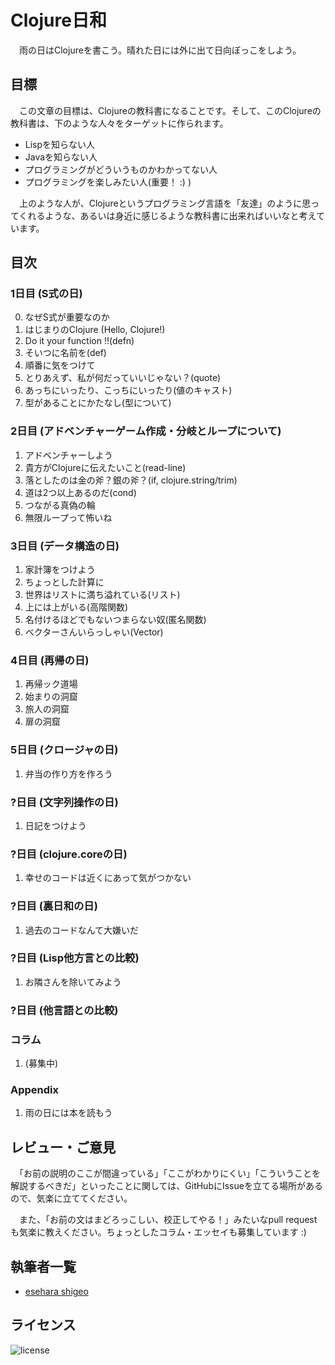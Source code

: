 Clojure日和
===========

　雨の日はClojureを書こう。晴れた日には外に出て日向ぼっこをしよう。

目標
----
　この文章の目標は、Clojureの教科書になることです。そして、このClojureの教科書は、下のような人々をターゲットに作られます。

* Lispを知らない人
* Javaを知らない人
* プログラミングがどういうものかわかってない人
* プログラミングを楽しみたい人(重要！ :) )

　上のような人が、Clojureというプログラミング言語を「友達」のように思ってくれるような、あるいは身近に感じるような教科書に出来ればいいなと考えています。

目次
----

### 1日目 (S式の日)
0. なぜS式が重要なのか
1. はじまりのClojure (Hello, Clojure!)
2. Do it your function !!(defn)
3. そいつに名前を(def)
4. 順番に気をつけて
5. とりあえず、私が何だっていいじゃない？(quote)
6. あっちにいったり、こっちにいったり(値のキャスト)
7. 型があることにかたなし(型について)

### 2日目 (アドベンチャーゲーム作成・分岐とループについて)
1. アドベンチャーしよう
2. 貴方がClojureに伝えたいこと(read-line)
3. 落としたのは金の斧？銀の斧？(if, clojure.string/trim)
4. 道は2つ以上あるのだ(cond)
5. つながる真偽の輪
6. 無限ループって怖いね

### 3日目 (データ構造の日)
1. 家計簿をつけよう
2. ちょっとした計算に
3. 世界はリストに満ち溢れている(リスト)
4. 上には上がいる(高階関数)
5. 名付けるほどでもないつまらない奴(匿名関数)
6. ベクターさんいらっしゃい(Vector)

### 4日目 (再帰の日)
1. 再帰ック道場
2. 始まりの洞窟
3. 旅人の洞窟
4. 扉の洞窟

### 5日目 (クロージャの日)
1. 弁当の作り方を作ろう

### ?日目 (文字列操作の日)
1. 日記をつけよう

### ?日目 (clojure.coreの日)
1. 幸せのコードは近くにあって気がつかない

### ?日目 (裏日和の日)
1. 過去のコードなんて大嫌いだ

### ?日目 (Lisp他方言との比較)
1. お隣さんを除いてみよう

### ?日目 (他言語との比較)

### コラム
  1. (募集中)

### Appendix
  1. 雨の日には本を読もう

レビュー・ご意見
---------------

　「お前の説明のここが間違っている」「ここがわかりにくい」「こういうことを解説するべきだ」といったことに関しては、GitHubにIssueを立てる場所があるので、気楽に立ててください。

　また、「お前の文はまどろっこしい、校正してやる！」みたいなpull requestも気楽に教えください。ちょっとしたコラム・エッセイも募集しています :)

執筆者一覧
----------

* [esehara shigeo](http://twitter.com/esehara)

ライセンス
---------
![license](https://raw.github.com/esehara/ClojuerBiyori/master/gplv3-127x51.png "GPLv3")
